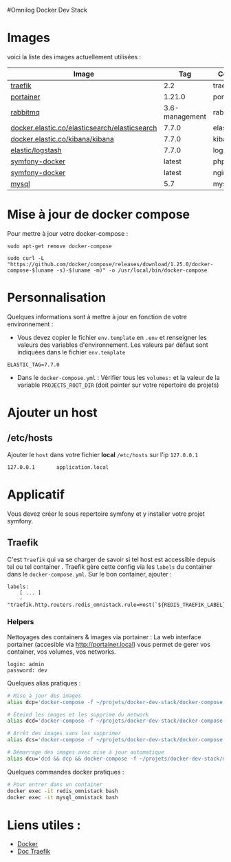 #Omnilog Docker Dev Stack

# Images

voici la liste des images actuellement utilisées : 

| Image | Tag | Container |
| ------ | ------ | ------ |
| [traefik](https://hub.docker.com/_/traefik) | 2.2 | traefik | 
| [portainer](https://hub.docker.com/r/portainer/portainer) | 1.21.0 | portainer | 
| [rabbitmq](https://hub.docker.com/_/rabbitmq) | 3.6-management | rabbit |
| [docker.elastic.co/elasticsearch/elasticsearch](https://www.docker.elastic.co) | 7.7.0 | elasticsearch |
| [docker.elastic.co/kibana/kibana](https://www.docker.elastic.co) | 7.7.0 | kibana | 
| [elastic/logstash](https://www.elastic.co/guide/en/logstash/current/docker.html) | 7.7.0 | logstash | 
| [symfony-docker](https://github.com/coloso/symfony-docker) | latest | php7.4 |
| [symfony-docker](https://github.com/coloso/symfony-docker) | latest | nginx |
| [mysql](https://hub.docker.com/_/mysql) | 5.7 | mysql |

# Mise à jour de docker compose

Pour mettre à jour votre docker-compose :

```
sudo apt-get remove docker-compose

sudo curl -L "https://github.com/docker/compose/releases/download/1.25.0/docker-compose-$(uname -s)-$(uname -m)" -o /usr/local/bin/docker-compose
```

# Personnalisation

Quelques informations sont à mettre à jour en fonction de votre environnement :

* Vous devez copier le fichier `env.template` en `.env` et renseigner les valeurs des variables d'environnement. Les valeurs par défaut sont indiquées dans le fichier `env.template`
```
ELASTIC_TAG=7.7.0
```

* Dans le `docker-compose.yml` : Vérifier tous les `volumes:` et la valeur de la variable `PROJECTS_ROOT_DIR` (doit pointer sur votre repertoire de projets)

# Ajouter un host

## /etc/hosts

Ajouter le `host` dans votre fichier **local** `/etc/hosts` sur l'ip `127.0.0.1`

```
127.0.0.1       application.local
```

# Applicatif 

Vous devez créer le sous repertoire symfony et y installer votre projet symfony.

## Traefik

C'est `Traefik` qui va se charger de savoir si tel host est accessible depuis tel ou tel container .
Traefik gère cette config via les `labels` du container dans le `docker-compose.yml`. 
Sur le bon container, ajouter : 
```
labels:
    [ ... ]
    - "traefik.http.routers.redis_omnistack.rule=Host(`${REDIS_TRAEFIK_LABEL}`)"
```

### Helpers
Nettoyages des containers & images via portainer : 
La web interface portainer (accesible via http://portainer.local) vous permet de gerer vos container, vos volumes, vos networks.

```
login: admin
password: dev
```

Quelques alias pratiques :

```bash
# Mise à jour des images
alias dcp='docker-compose -f ~/projets/docker-dev-stack/docker-compose.yml --project-directory ~/projets/docker-dev-stack pull'

# Éteind les images et les supprime du network
alias dcd='docker-compose -f ~/projets/docker-dev-stack/docker-compose.yml --project-directory ~/projets/docker-dev-stack down'

# Arrêt des images sans les supprimer
alias dcs='docker-compose -f ~/projets/docker-dev-stack/docker-compose.yml --project-directory ~/projets/docker-dev-stack stop'

# Démarrage des images avec mise à jour automatique
alias dcu='dcd && dcp && docker-compose -f ~/projets/docker-dev-stack/docker-compose.yml --project-directory ~/projets/docker-dev-stack up -d'
```

Quelques commandes docker pratiques :

```bash
# Pour entrer dans un container
docker exec -it redis_omnistack bash
docker exec -it mysql_omnistack bash
```

# Liens utiles : 

- [Docker](https://docs.docker.com/)
- [Doc Traefik](https://docs.traefik.io/)
